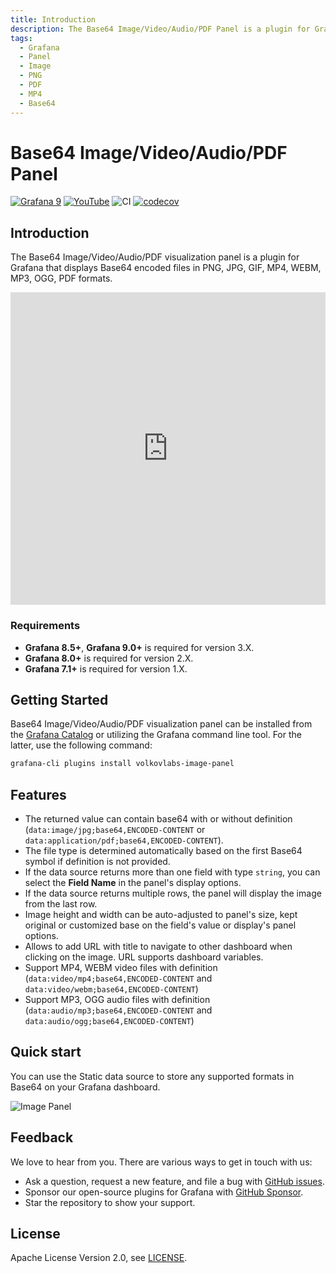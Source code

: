 ```yaml
---
title: Introduction
description: The Base64 Image/Video/Audio/PDF Panel is a plugin for Grafana that displays Base64 encoded files in PNG, JPG, GIF, MP4, WEBM, MP3, OGG, PDF formats.
tags:
  - Grafana
  - Panel
  - Image
  - PNG
  - PDF
  - MP4
  - Base64
---
```


# Base64 Image/Video/Audio/PDF Panel

[![Grafana 9](https://img.shields.io/badge/Grafana-9.2.2-orange)](https://www.grafana.com)
[![YouTube](https://img.shields.io/badge/YouTube-Playlist-red)](https://youtube.com/playlist?list=PLPow72ygztmQjZ19D7wKHc_6VG3dCjkwo)
![CI](https://github.com/volkovlabs/volkovlabs-image-panel/workflows/CI/badge.svg)
[![codecov](https://codecov.io/gh/VolkovLabs/volkovlabs-image-panel/branch/main/graph/badge.svg?token=0m6f0ktUar)](https://codecov.io/gh/VolkovLabs/volkovlabs-image-panel)

## Introduction

The Base64 Image/Video/Audio/PDF visualization panel is a plugin for Grafana that displays Base64 encoded files in PNG, JPG, GIF, MP4, WEBM, MP3, OGG, PDF formats.

<iframe width="100%" height="500" src="https://www.youtube.com/embed/1_bgLSehjhg" title="Base64 Image/PDF panel" frameBorder="0" allow="accelerometer; autoplay; clipboard-write; encrypted-media; gyroscope; picture-in-picture" allowFullScreen></iframe>

### Requirements

- **Grafana 8.5+**, **Grafana 9.0+** is required for version 3.X.
- **Grafana 8.0+** is required for version 2.X.
- **Grafana 7.1+** is required for version 1.X.

## Getting Started

Base64 Image/Video/Audio/PDF visualization panel can be installed from the [Grafana Catalog](https://grafana.com/grafana/plugins/volkovlabs-image-panel/) or utilizing the Grafana command line tool. For the latter, use the following command:

```bash
grafana-cli plugins install volkovlabs-image-panel
```

## Features

- The returned value can contain base64 with or without definition (`data:image/jpg;base64,ENCODED-CONTENT` or `data:application/pdf;base64,ENCODED-CONTENT`).
- The file type is determined automatically based on the first Base64 symbol if definition is not provided.
- If the data source returns more than one field with type `string`, you can select the **Field Name** in the panel's display options.
- If the data source returns multiple rows, the panel will display the image from the last row.
- Image height and width can be auto-adjusted to panel's size, kept original or customized base on the field's value or display's panel options.
- Allows to add URL with title to navigate to other dashboard when clicking on the image. URL supports dashboard variables.
- Support MP4, WEBM video files with definition (`data:video/mp4;base64,ENCODED-CONTENT` and `data:video/webm;base64,ENCODED-CONTENT`)
- Support MP3, OGG audio files with definition (`data:audio/mp3;base64,ENCODED-CONTENT` and `data:audio/ogg;base64,ENCODED-CONTENT`)

## Quick start

You can use the Static data source to store any supported formats in Base64 on your Grafana dashboard. 

![Image Panel](/img/plugins/volkovlabs-image-panel/image.png)

## Feedback

We love to hear from you. There are various ways to get in touch with us:

- Ask a question, request a new feature, and file a bug with [GitHub issues](https://github.com/volkovlabs/volkovlabs-image-panel/issues/new/choose).
- Sponsor our open-source plugins for Grafana with [GitHub Sponsor](https://github.com/sponsors/VolkovLabs).
- Star the repository to show your support.

## License

Apache License Version 2.0, see [LICENSE](https://github.com/volkovlabs/volkovlabs-image-panel/blob/main/LICENSE).
